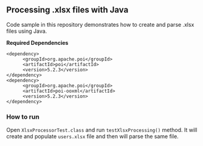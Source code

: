 ## Processing .xlsx files with Java
Code sample in this repository demonstrates how to create and parse .xlsx files using Java.

**Required Dependencies**

```
<dependency>
      <groupId>org.apache.poi</groupId>
      <artifactId>poi</artifactId>
      <version>5.2.3</version>
</dependency>
<dependency>
      <groupId>org.apache.poi</groupId>
      <artifactId>poi-ooxml</artifactId>
      <version>5.2.3</version>
</dependency>
```

### How to run

Open `XlsxProcessorTest.class` and run `testXlsxProcessing()` method.
It will create and populate `users.xlsx` file and then will parse the same file.
